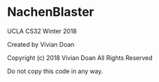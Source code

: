 # NachenBlaster
UCLA CS32 Winter 2018

Created by Vivian Doan

Copyright (c) 2018 Vivian Doan
All Rights Reserved

Do not copy this code in any way. 
